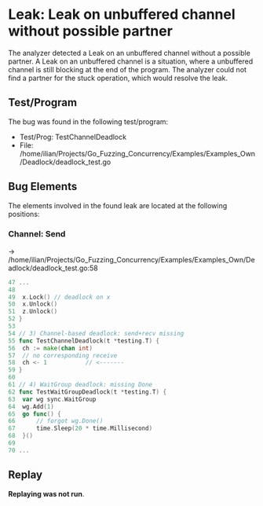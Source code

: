 # Leak: Leak on unbuffered channel without possible partner

The analyzer detected a Leak on an unbuffered channel without a possible partner.
A Leak on an unbuffered channel is a situation, where a unbuffered channel is still blocking at the end of the program.
The analyzer could not find a partner for the stuck operation, which would resolve the leak.

## Test/Program
The bug was found in the following test/program:

- Test/Prog: TestChannelDeadlock
- File: /home/ilian/Projects/Go_Fuzzing_Concurrency/Examples/Examples_Own/Deadlock/deadlock_test.go

## Bug Elements
The elements involved in the found leak are located at the following positions:

###  Channel: Send
-> /home/ilian/Projects/Go_Fuzzing_Concurrency/Examples/Examples_Own/Deadlock/deadlock_test.go:58
```go
47 ...
48 
49 	x.Lock() // deadlock on x
50 	x.Unlock()
51 	z.Unlock()
52 }
53 
54 // 3) Channel‐based deadlock: send+recv missing
55 func TestChannelDeadlock(t *testing.T) {
56 	ch := make(chan int)
57 	// no corresponding receive
58 	ch <- 1           // <-------
59 }
60 
61 // 4) WaitGroup deadlock: missing Done
62 func TestWaitGroupDeadlock(t *testing.T) {
63 	var wg sync.WaitGroup
64 	wg.Add(1)
65 	go func() {
66 		// forgot wg.Done()
67 		time.Sleep(20 * time.Millisecond)
68 	}()
69 
70 ...
```


## Replay
**Replaying was not run**.

